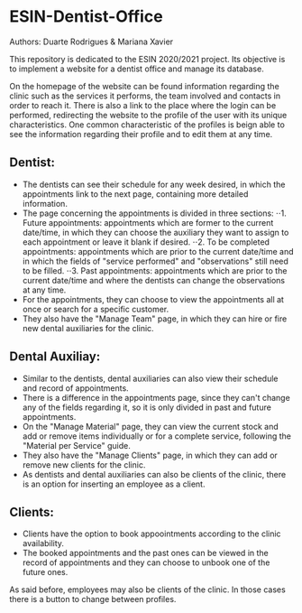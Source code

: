 # ESIN-Dentist-Office
Authors: Duarte Rodrigues & Mariana Xavier

This repository is dedicated to the ESIN 2020/2021 project. Its objective is to implement a website for a dentist office and manage its database.

On the homepage of the website can be found information regarding the clinic such as the services it performs, the team involved and contacts in order to reach it.
There is also a link to the place where the login can be performed, redirecting the website to the profile of the user with its unique characteristics. One common characteristic of the profiles is beign able to see the information regarding their profile and to edit them at any time.

## Dentist:
* The dentists can see their schedule for any week desired, in which the appointments link to the next page, containing more detailed information.
* The page concerning the appointments is divided in three sections:
⋅⋅1. Future appointments: appointments which are former to the current date/time, in which they can choose the auxiliary they want to assign to each appointment or leave it blank if desired.
⋅⋅2. To be completed appointments: appointments which are prior to the current date/time and in which the fields of "service performed" and "observations" still need to be filled.
⋅⋅3. Past appointments: appointments which are prior to the current date/time and where the dentists can change the observations at any time.
* For the appointments, they can choose to view the appointments all at once or search for a specific customer.
* They also have the "Manage Team" page, in which they can hire or fire new dental auxiliaries for the clinic.

## Dental Auxiliay:
* Similar to the dentists, dental auxiliaries can also view their schedule and record of appointments.
* There is a difference in the appointments page, since they can't change any of the fields regarding it, so it is only divided in past and future appointments.
* On the "Manage Material" page, they can view the current stock and add or remove items individually or for a complete service, following the "Material per Service" guide.
* They also have the "Manage Clients" page, in which they can add or remove new clients for the clinic. 
* As dentists and dental auxiliaries can also be clients of the clinic, there is an option for inserting an employee as a client.

## Clients:
* Clients have the option to book appoointments according to the clinic availability.
* The booked appointments and the past ones can be viewed in the record of appointments and they can choose to unbook one of the future ones.

As said before, employees may also be clients of the clinic. In those cases there is a button to change between profiles. 
